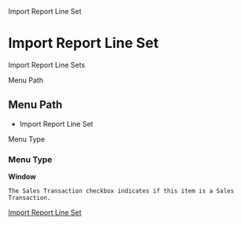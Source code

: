 
Import Report Line Set
# Import Report Line Set


Import Report Line Sets

Menu Path
## Menu Path



- Import Report Line Set

Menu Type
### Menu Type

**Window**

```
The Sales Transaction checkbox indicates if this item is a Sales Transaction.
```

[Import Report Line Set](../../functional-guide/window/window-import-report-line-set.md)